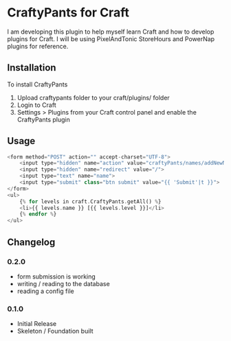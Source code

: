 # CraftyPants for Craft

I am developing this plugin to help myself learn Craft and how to develop plugins for Craft. I will be using PixelAndTonic StoreHours and PowerNap plugins for reference.

## Installation

To install CraftyPants

1. Upload craftypants folder to your craft/plugins/ folder
2. Login to Craft
3. Settings > Plugins from your Craft control panel and enable the CraftyPants plugin

## Usage

```php
<form method="POST" action="" accept-charset="UTF-8">
    <input type="hidden" name="action" value="craftyPants/names/addNewName">
    <input type="hidden" name="redirect" value="/">
    <input type="text" name="name">
    <input type="submit" class="btn submit" value="{{ 'Submit'|t }}">
</form>
<ul>
    {% for levels in craft.CraftyPants.getAll() %}
    <li>{{ levels.name }} [{{ levels.level }}]</li>
    {% endfor %}
</ul>
```

## Changelog

### 0.2.0

- form submission is working
- writing / reading to the database
- reading a config file

### 0.1.0

- Initial Release
- Skeleton / Foundation built
